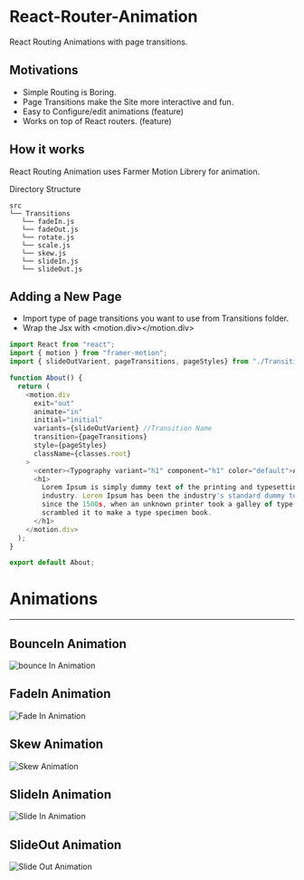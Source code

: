 # React-Router-Animation
React Routing Animations with page transitions.

Motivations
-----------
- Simple Routing is Boring.
- Page Transitions make the Site more interactive and fun.  
- Easy to Configure/edit animations (feature)
- Works on top of React routers. (feature)

How it works
------------
React Routing Animation uses Farmer Motion Librery for animation.

Directory Structure
```
src
└── Transitions
   └── fadeIn.js
   └── fadeOut.js
   └── rotate.js
   └── scale.js
   └── skew.js
   └── slideIn.js
   └── slideOut.js

```
Adding a New Page
------------
- Import type of page transitions you want to use from Transitions folder.
- Wrap the Jsx with <motion.div></motion.div>

```js
import React from "react";
import { motion } from "framer-motion";
import { slideOutVarient, pageTransitions, pageStyles} from "./Transitions/slideOut";

function About() {
  return (
    <motion.div
      exit="out"
      animate="in"
      initial="initial"
      variants={slideOutVarient} //Transition Name
      transition={pageTransitions}
      style={pageStyles}
      className={classes.root}
    >
      <center><Typography variant="h1" component="h1" color="default">About</Typography></center>
      <h1>
        Lorem Ipsum is simply dummy text of the printing and typesetting
        industry. Lorem Ipsum has been the industry's standard dummy text ever
        since the 1500s, when an unknown printer took a galley of type and
        scrambled it to make a type specimen book.
      </h1>
    </motion.div>
  );
}

export default About;
```
# Animations
------------

BounceIn Animation
------------

![bounce In Animation](Demo/bounceIn.gif)

FadeIn Animation
------------
![Fade In Animation](Demo/fadeIn.gif)

Skew Animation
------------
![Skew Animation](Demo/skew.gif)

SlideIn Animation
------------
![Slide In Animation](Demo/slideIn.gif)

SlideOut Animation
------------
![Slide Out Animation](Demo/slideOut.gif)
